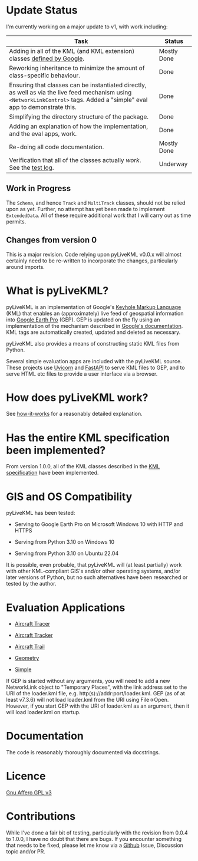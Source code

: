 # Update Status

I'm currently working on a major update to v1, with work including:

| Task | Status |
| --- | --- |
| Adding in all of the KML (and KML extension) classes [defined by Google](https://developers.google.com/kml/documentation/kmlreference). | Mostly Done |
| Reworking inheritance to minimize the amount of class-specific behaviour. | Done |
| Ensuring that classes can be instantiated directly, as well as via the live feed mechanism using `<NetworkLinkControl>` tags. Added a "simple" eval app to demonstrate this. | Done |
| Simplifying the directory structure of the package. | Done |
| Adding an explanation of how the implementation, and the eval apps, work. | Done |
| Re-doing all code documentation. | Mostly Done |
| Verification that all of the classes actually *work*.<br>See the [test log](https://github.com/smoke-you/pyLiveKML/blob/main/test_log.md). | Underway |

## Work in Progress

The `Schema`, and hence `Track` and `MultiTrack` classes, should not be relied upon as yet. Further, no attempt has yet been made to implement `ExtendedData`. All of these require additional work that I will carry out as time permits.

## Changes from version 0

This is a major revision. Code relying upon pyLiveKML v0.0.x will almost certainly need to be re-written to incorporate the changes, particularly around imports.

# What is pyLiveKML?

pyLiveKML is an implementation of Google's 
[Keyhole Markup Language](https://developers.google.com/kml/documentation/kmlreference) (KML) that enables an 
(approximately) live feed of geospatial information into [Google Earth Pro](https://www.google.com/earth/versions/) 
(GEP). GEP is updated on the fly using an implementation of the mechanism described in 
[Google's documentation](https://developers.google.com/kml/documentation/updates). KML tags are automatically created, updated and deleted as necessary.

pyLiveKML also provides a means of constructing static KML files from Python.

Several simple evaluation apps are included with the pyLiveKML source.  These projects use [Uvicorn](https://www.uvicorn.org/) and [FastAPI](https://fastapi.tiangolo.com/) to serve KML files to GEP, and to serve HTML etc files to provide a user interface via a browser.

# How does pyLiveKML work?

See [how-it-works](https://github.com/smoke-you/pyLiveKML/blob/main/docs/how-it-works.md) for a reasonably detailed explanation.

# Has the entire KML specification been implemented?

From version 1.0.0, all of the KML classes described in the [KML specification](https://developers.google.com/kml/documentation/kmlreference) have been implemented.

# GIS and OS Compatibility

pyLiveKML has been tested:

* Serving to Google Earth Pro on Microsoft Windows 10 with HTTP and HTTPS

* Serving from Python 3.10 on Windows 10

* Serving from Python 3.10 on Ubuntu 22.04

It is possible, even probable, that pyLiveKML will (at least partially) work with other KML-compliant GIS's and/or other operating systems, and/or later versions of Python, but no such alternatives have been researched or tested by the author.

# Evaluation Applications

* [Aircraft Tracer](https://github.com/smoke-you/pyLiveKML/blob/main/evals/apps/aircraft_tracer/README.md)

* [Aircraft Tracker](https://github.com/smoke-you/pyLiveKML/blob/main/evals/apps/aircraft_tracker/README.md)

* [Aircraft Trail](https://github.com/smoke-you/pyLiveKML/blob/main/evals/apps/aircraft_trail/README.md)

* [Geometry](https://github.com/smoke-you/pyLiveKML/blob/main/evals/apps/geometry/README.md)

* [Simple](https://github.com/smoke-you/pyLiveKML/blob/main/evals/apps/simple/README.md)

If GEP is started without any arguments, you will need to add a new NetworkLink object to "Temporary Places", with the link address set to the URI of the loader.kml file, e.g. http(s)://addr:port/loader.kml. GEP (as of at least v7.3.6) will not load loader.kml from the URI using File->Open.  However, if you start GEP with the URI of loader.kml as an argument, then it will load loader.kml on startup.

# Documentation

The code is reasonably thoroughly documented via docstrings.

# Licence

[Gnu Affero GPL v3](https://github.com/smoke-you/pyLiveKML/blob/main/LICENCE)

# Contributions

While I've done a fair bit of testing, particularly with the revision from 0.0.4 to 1.0.0, I have no doubt that there are bugs. If you encounter something that needs to be fixed, please let me know via a [Github](https://github.com/smoke-you/pyLiveKML) Issue, Discussion topic and/or PR.
